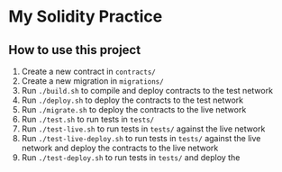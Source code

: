 # My Solidity Practice

## How to use this project

1. Create a new contract in `contracts/`
2. Create a new migration in `migrations/`
3. Run `./build.sh` to compile and deploy contracts to the test network
4. Run `./deploy.sh` to deploy the contracts to the test network
5. Run `./migrate.sh` to deploy the contracts to the live network
6. Run `./test.sh` to run tests in `tests/`
7. Run `./test-live.sh` to run tests in `tests/` against the live network
8. Run `./test-live-deploy.sh` to run tests in `tests/` against the live network and deploy the contracts to the live network
9. Run `./test-deploy.sh` to run tests in `tests/` and deploy the